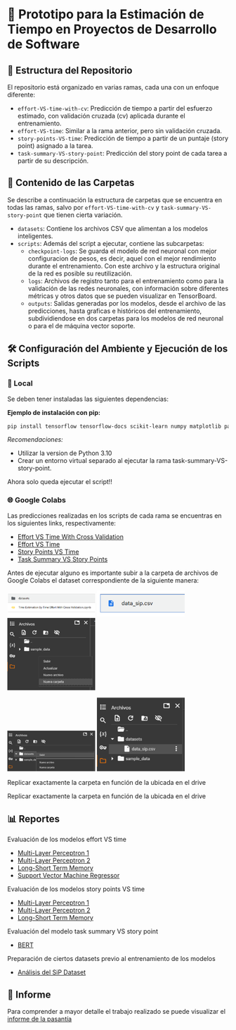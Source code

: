 # 🤖 Prototipo para la Estimación de Tiempo en Proyectos de Desarrollo de Software

## 🧱 Estructura del Repositorio

El repositorio está organizado en varias ramas, cada una con un enfoque diferente:

- `effort-VS-time-with-cv`: Predicción de tiempo a partir del esfuerzo estimado, con validación cruzada (cv) aplicada durante el entrenamiento.
- `effort-VS-time`: Similar a la rama anterior, pero sin validación cruzada.
- `story-points-VS-time`: Predicción de tiempo a partir de un puntaje (story point) asignado a la tarea.
- `task-summary-VS-story-point`: Predicción del story point de cada tarea a partir de su descripción.

## 📁 Contenido de las Carpetas

Se describe a continuación la estructura de carpetas que se encuentra en todas las ramas, salvo por `effort-VS-time-with-cv` y `task-summary-VS-story-point` que tienen cierta variación.

- `datasets`: Contiene los archivos CSV que alimentan a los modelos inteligentes.
- `scripts`: Además del script a ejecutar, contiene las subcarpetas: 
  - `checkpoint-logs`: Se guarda el modelo de red neuronal con mejor configuracion de pesos, es decir, aquel con el mejor rendimiento durante el entrenamiento. Con este archivo y la estructura original de la red es posible su reutilización.
  - `logs`: Archivos de registro tanto para el entrenamiento como para la validación de las redes neuronales, con información sobre diferentes métricas y otros datos que se pueden visualizar en TensorBoard.
  - `outputs`: Salidas generadas por los modelos, desde el archivo de las predicciones, hasta graficas e históricos del entrenamiento, subdividiendose en dos carpetas para los modelos de red neuronal o para el de máquina vector soporte.

## 🛠️ Configuración del Ambiente y Ejecución de los Scripts

### 📍 Local

Se deben tener instaladas las siguientes dependencias:

**Ejemplo de instalación con pip:**

```bash
pip install tensorflow tensorflow-docs scikit-learn numpy matplotlib pandas seaborn ipython netron jupyter
```

*Recomendaciones:*

- Utilizar la version de Python 3.10 
- Crear un entorno virtual separado al ejecutar la rama task-summary-VS-story-point.

Ahora solo queda ejecutar el script!!

### 🌐 Google Colabs

Las predicciones realizadas en los scripts de cada rama se encuentras en los siguientes links, respectivamente:

- [Effort VS Time With Cross Validation](https://drive.google.com/drive/folders/19X_rnEb8TdPJuv0N_sSehg288dg3DAMt?usp=sharing)
- [Effort VS Time](https://drive.google.com/drive/folders/1Z8taga127X20pTZHVVso3ITMb10R5M0f?usp=sharing)
- [Story Points VS Time](https://drive.google.com/drive/folders/1Ppl3eTVuuAzpmHuF01eMztVb2RRIYLS9?usp=sharing)
- [Task Summary VS Story Points](https://drive.google.com/drive/folders/1MX-GuIW6LXinYrcD6cGdivK3Dt8FeUVG?usp=sharing)

Antes de ejecutar alguno es importante subir a la carpeta de archivos de Google Colabs el dataset correspondiente de la siguiente manera:

<p align=center">
  <img src="images\google_colabs_paso_1.png" width="200" />
  <img src="images\google_colabs_paso_2.png" width="200" />
  <img src="images\google_colabs_paso_3.png" width="200" /> 
</p>
<p align=center">
  <img src="images\google_colabs_paso_4.png" width="200" />
  <img src="images\google_colabs_paso_5.png" width="200" />
</p>

<p align=center">Replicar exactamente la carpeta en función de la ubicada en el drive</p>

<div align=center">Replicar exactamente la carpeta en función de la ubicada en el drive</div>

## 📊 Reportes 

Evaluación de los modelos effort VS time

- [Multi-Layer Perceptron 1](https://app.powerbi.com/links/dz_jyXoizD?ctid=29a18182-402d-4ca9-a51f-2a356c6efdb7&pbi_source=linkShare)
- [Multi-Layer Perceptron 2](https://app.powerbi.com/links/CS6ecbGh-v?ctid=29a18182-402d-4ca9-a51f-2a356c6efdb7&pbi_source=linkShare)
- [Long-Short Term Memory](https://app.powerbi.com/links/bmGwUg0Jyu?ctid=29a18182-402d-4ca9-a51f-2a356c6efdb7&pbi_source=linkShare)
- [Support Vector Machine Regressor](https://app.powerbi.com/links/rjXsEAipse?ctid=29a18182-402d-4ca9-a51f-2a356c6efdb7&pbi_source=linkShare)

Evaluación de los modelos story points VS time

- [Multi-Layer Perceptron 1](https://app.powerbi.com/links/HbRokr34i5?ctid=29a18182-402d-4ca9-a51f-2a356c6efdb7&pbi_source=linkShare)
- [Multi-Layer Perceptron 2](https://app.powerbi.com/links/rE_HXh-ZRo?ctid=29a18182-402d-4ca9-a51f-2a356c6efdb7&pbi_source=linkShare)
- [Long-Short Term Memory](https://app.powerbi.com/links/0owvGJy-uE?ctid=29a18182-402d-4ca9-a51f-2a356c6efdb7&pbi_source=linkShare)

Evaluación del modelo task summary VS story point 

- [BERT](https://app.powerbi.com/links/RoLswGkbK0?ctid=29a18182-402d-4ca9-a51f-2a356c6efdb7&pbi_source=linkShare)

Preparación de ciertos datasets previo al entrenamiento de los modelos

- [Análisis del SiP Dataset](https://app.powerbi.com/links/GslWNkgMPl?ctid=29a18182-402d-4ca9-a51f-2a356c6efdb7&pbi_source=linkShare)

## 📝 Informe

Para comprender a mayor detalle el trabajo realizado se puede visualizar el [informe de la pasantía](https://docs.google.com/document/d/1HArcNjd5x_jXXRJAdH82Cfe7L1jQa6M1/edit?usp=sharing&ouid=105780322129878224469&rtpof=true&sd=true)

